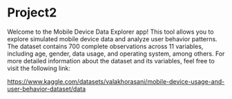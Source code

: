 # Project2
Welcome to the Mobile Device Data Explorer app! This tool allows you to explore simulated mobile device data and analyze user behavior patterns. The dataset contains 700 complete observations across 11 variables, including age, gender, data usage, and operating system, among others. For more detailed information about the dataset and its variables, feel free to visit the following link:
    

  https://www.kaggle.com/datasets/valakhorasani/mobile-device-usage-and-user-behavior-dataset/data
      

